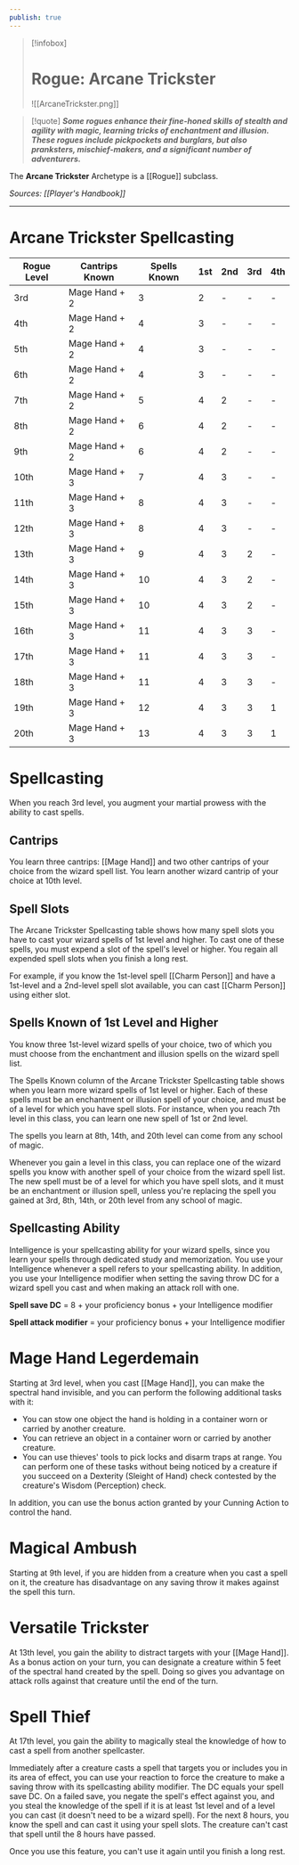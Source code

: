 ```yaml
---
publish: true
---
```

> [!infobox]
> # Rogue: Arcane Trickster
> ![[ArcaneTrickster.png]]

> [!quote]
> **_Some rogues enhance their fine-honed skills of stealth and agility with magic, learning tricks of enchantment and illusion. These rogues include pickpockets and burglars, but also pranksters, mischief-makers, and a significant number of adventurers._**

The **Arcane Trickster** Archetype is a [[Rogue]] subclass.

*Sources: [[Player's Handbook]]*
***
# Arcane Trickster Spellcasting
| Rogue Level | Cantrips Known | Spells Known | 1st | 2nd | 3rd | 4th |
| ---- | ---- | ---- | ---- | ---- | ---- | ---- |
| 3rd | Mage Hand + 2 | 3 | 2 | - | - | - |
| 4th | Mage Hand + 2 | 4 | 3 | - | - | - |
| 5th | Mage Hand + 2 | 4 | 3 | - | - | - |
| 6th | Mage Hand + 2 | 4 | 3 | - | - | - |
| 7th | Mage Hand + 2 | 5 | 4 | 2 | - | - |
| 8th | Mage Hand + 2 | 6 | 4 | 2 | - | - |
| 9th | Mage Hand + 2 | 6 | 4 | 2 | - | - |
| 10th | Mage Hand + 3 | 7 | 4 | 3 | - | - |
| 11th | Mage Hand + 3 | 8 | 4 | 3 | - | - |
| 12th | Mage Hand + 3 | 8 | 4 | 3 | - | - |
| 13th | Mage Hand + 3 | 9 | 4 | 3 | 2 | - |
| 14th | Mage Hand + 3 | 10 | 4 | 3 | 2 | - |
| 15th | Mage Hand + 3 | 10 | 4 | 3 | 2 | - |
| 16th | Mage Hand + 3 | 11 | 4 | 3 | 3 | - |
| 17th | Mage Hand + 3 | 11 | 4 | 3 | 3 | - |
| 18th | Mage Hand + 3 | 11 | 4 | 3 | 3 | - |
| 19th | Mage Hand + 3 | 12 | 4 | 3 | 3 | 1 |
| 20th | Mage Hand + 3 | 13 | 4 | 3 | 3 | 1 |
# Spellcasting
When you reach 3rd level, you augment your martial prowess with the ability to cast spells.
## Cantrips
You learn three cantrips: [[Mage Hand]] and two other cantrips of your choice from the wizard spell list. You learn another wizard cantrip of your choice at 10th level.
## Spell Slots
The Arcane Trickster Spellcasting table shows how many spell slots you have to cast your wizard spells of 1st level and higher. To cast one of these spells, you must expend a slot of the spell's level or higher. You regain all expended spell slots when you finish a long rest.

For example, if you know the 1st-level spell [[Charm Person]] and have a 1st-level and a 2nd-level spell slot available, you can cast [[Charm Person]] using either slot.
## Spells Known of 1st Level and Higher
You know three 1st-level wizard spells of your choice, two of which you must choose from the enchantment and illusion spells on the wizard spell list.

The Spells Known column of the Arcane Trickster Spellcasting table shows when you learn more wizard spells of 1st level or higher. Each of these spells must be an enchantment or illusion spell of your choice, and must be of a level for which you have spell slots. For instance, when you reach 7th level in this class, you can learn one new spell of 1st or 2nd level.

The spells you learn at 8th, 14th, and 20th level can come from any school of magic.

Whenever you gain a level in this class, you can replace one of the wizard spells you know with another spell of your choice from the wizard spell list. The new spell must be of a level for which you have spell slots, and it must be an enchantment or illusion spell, unless you're replacing the spell you gained at 3rd, 8th, 14th, or 20th level from any school of magic.
## Spellcasting Ability
Intelligence is your spellcasting ability for your wizard spells, since you learn your spells through dedicated study and memorization. You use your Intelligence whenever a spell refers to your spellcasting ability. In addition, you use your Intelligence modifier when setting the saving throw DC for a wizard spell you cast and when making an attack roll with one.

**Spell save DC** = 8 + your proficiency bonus + your Intelligence modifier

**Spell attack modifier** = your proficiency bonus + your Intelligence modifier
# Mage Hand Legerdemain

Starting at 3rd level, when you cast [[Mage Hand]], you can make the spectral hand invisible, and you can perform the following additional tasks with it:
- You can stow one object the hand is holding in a container worn or carried by another creature.
- You can retrieve an object in a container worn or carried by another creature.
- You can use thieves' tools to pick locks and disarm traps at range.
You can perform one of these tasks without being noticed by a creature if you succeed on a Dexterity (Sleight of Hand) check contested by the creature's Wisdom (Perception) check.

In addition, you can use the bonus action granted by your Cunning Action to control the hand.
# Magical Ambush
Starting at 9th level, if you are hidden from a creature when you cast a spell on it, the creature has disadvantage on any saving throw it makes against the spell this turn.
# Versatile Trickster
At 13th level, you gain the ability to distract targets with your [[Mage Hand]]. As a bonus action on your turn, you can designate a creature within 5 feet of the spectral hand created by the spell. Doing so gives you advantage on attack rolls against that creature until the end of the turn.
# Spell Thief
At 17th level, you gain the ability to magically steal the knowledge of how to cast a spell from another spellcaster.

Immediately after a creature casts a spell that targets you or includes you in its area of effect, you can use your reaction to force the creature to make a saving throw with its spellcasting ability modifier. The DC equals your spell save DC. On a failed save, you negate the spell's effect against you, and you steal the knowledge of the spell if it is at least 1st level and of a level you can cast (it doesn't need to be a wizard spell). For the next 8 hours, you know the spell and can cast it using your spell slots. The creature can't cast that spell until the 8 hours have passed.

Once you use this feature, you can't use it again until you finish a long rest.